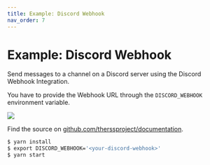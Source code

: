 ```yaml
---
title: Example: Discord Webhook
nav_order: 7
---
```


# Example: Discord Webhook

Send messages to a channel on a Discord server using the Discord Webhook Integration.

You have to provide the Webhook URL through the `DISCORD_WEBHOOK` environment variable.

<img src="/assets/images/discord-webhook-integration.png" />

Find the source on [github.com/therssproject/documentation](https://github.com/therssproject/documentation/tree/main/examples/discord-webhook).

```bash
$ yarn install
$ export DISCORD_WEBHOOK='<your-discord-webhook>'
$ yarn start
```
